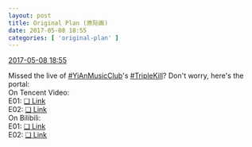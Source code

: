 ```yaml
---
layout: post
title: Original Plan (原际画)
date: 2017-05-08 18:55
categories: [ 'original-plan' ]
---
```


<div class="weibo-info">
  <a href="http://weibo.com/5626539553/F2brw7G74">2017-05-08 18:55</a>
</div>

Missed the live of [#YiAnMusicClub](http://weibo.com/p/100808beae2e3e05b17b64f63ebedca39f19b2)'s [#TripleKill](http://weibo.com/p/100808d614267acb9089db17679bfac43299ac)? Don't worry, here's the portal:  
On Tencent Video:  
E01: [❏ Link](https://v.qq.com/x/page/e0023q4a8zr.html)  
E02: [❏ Link](https://v.qq.com/x/page/s0023erlq9h.html)  
On Bilibili:  
E01: [❏ Link](http://www.bilibili.com/video/av10084907/)  
E02: [❏ Link](http://www.bilibili.com/video/av10324378/)  
